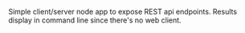 Simple client/server node app to expose REST api endpoints. Results display in command line since there's no web client.


